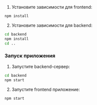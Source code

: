 
1. Установите зависимости для frontend:
```bash
npm install
```

2. Установите зависимости для backend:
```bash
cd backend
npm install
cd ..
```

### Запуск приложения

1. Запустите backend-сервер:
```bash
cd backend
npm start
```

2. Запустите frontend приложение:
```bash
npm start
```
